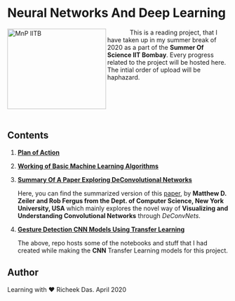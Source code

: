 # Neural Networks And Deep Learning

<img align="left" src="http://mnp-club.github.io/images/site-logo.png" title="MnP IITB" width="225" height="183"/>

&nbsp;&nbsp;&nbsp;&nbsp;&nbsp;&nbsp;&nbsp;&nbsp;&nbsp;&nbsp;&nbsp;&nbsp;
This is a reading project, that I have taken up in my summer break of 2020 as a part of the **Summer Of Science IIT Bombay**. Every progress related to the project will be hosted here. The intial order of upload will be haphazard.

</br></br></br></br>

## Contents

1. **[Plan of Action](https://github.com/sudoRicheek/NeuralNetworks-And-DeepLearning-SoS/blob/master/Neural%20Networks%20and%20Deep%20Learning%20Plan%20Of%20Action.pdf)**

2. **[Working of Basic Machine Learning Algorithms](https://github.com/sudoRicheek/NeuralNetworks-And-DeepLearning-SoS/blob/master/Working%20of%20Basic%20Machine%20Learning%20Algorithms.pdf)**

3. **[Summary Of A Paper Exploring DeConvolutional Networks](https://github.com/sudoRicheek/Gestures-For-3D-Space/blob/master/Notes%20And%20Basic%20Implementations/DeConvolutional%20Networks%20Summary.pdf)**
  
    Here, you can find the summarized version of this [paper](https://www.google.com/url?sa=t&source=web&rct=j&url=https://cs.nyu.edu/~fergus/papers/zeilerECCV2014.pdf&ved=2ahUKEwjcsrbOzPToAhVt7nMBHV9GAlYQFjAQegQIBxAB&usg=AOvVaw3ga-MmEmZLvVUSuQhiPog8&cshid=1587303221548), by **Matthew D. Zeiler and Rob Fergus from the Dept. of Computer Science, New York University, USA** which mainly explores the novel way of **Visualizing and Understanding Convolutional Networks** through *DeConvNets*.

4. **[Gesture Detection CNN Models Using Transfer Learning](https://github.com/sudoRicheek/Gestures-CNN-Model-Creation-And-FineTuning)**

    The above, repo hosts some of the notebooks and stuff that I had created while making the **CNN** Transfer Learning models for this project.
## Author

Learning with :heart: Richeek Das. April 2020
